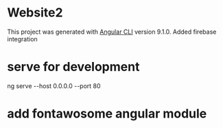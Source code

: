 # Website2

This project was generated with [Angular CLI](https://github.com/angular/angular-cli) version 9.1.0.
Added firebase integration

# serve for development
ng serve --host 0.0.0.0 --port 80  

# add fontawosome angular module 